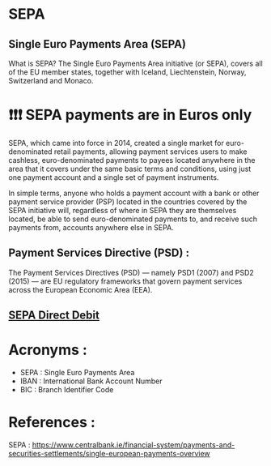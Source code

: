 # SEPA

## Single Euro Payments Area (SEPA)

What is SEPA?
The Single Euro Payments Area initiative (or SEPA), covers all of the EU member states, together with Iceland, Liechtenstein, Norway, Switzerland and Monaco.

# ❗❗❗ SEPA payments are in Euros only

SEPA, which came into force in 2014, created a single market for euro-denominated retail payments, allowing payment services users to make cashless, euro-denominated payments to payees located anywhere in the area that it covers under the same basic terms and conditions, using just one payment account and a single set of payment instruments.

In simple terms, anyone who holds a payment account with a bank or other payment service provider (PSP) located in the countries covered by the SEPA initiative will, regardless of where in SEPA they are themselves located, be able to send euro-denominated payments to, and receive such payments from, accounts anywhere else in SEPA.


## Payment Services Directive (PSD) :

The Payment Services Directives (PSD) — namely PSD1 (2007) and PSD2 (2015) — are EU regulatory frameworks that govern payment services across the European Economic Area (EEA). 

## [SEPA Direct Debit](https://github.com/eMahtab/sepa/tree/main/SEPA-DIRECT-DEBIT)


# Acronyms :

* SEPA : Single Euro Payments Area
* IBAN : International Bank Account Number 
* BIC : Branch Identifier Code


# References :

SEPA : https://www.centralbank.ie/financial-system/payments-and-securities-settlements/single-european-payments-overview
